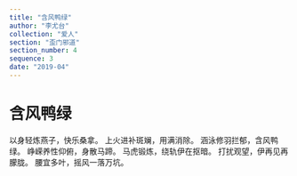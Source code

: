 ```yaml
---
title: "含风鸭绿"
author: "李尤台"
collection: "爱人"
section: "歪门邪道"
section_number: 4
sequence: 3
date: "2019-04"
---
```


# 含风鸭绿

以身轻炼燕子，快乐桑拿。
上火进补斑斓，用满消除。
涵泳修羽拦郁，含风鸭绿。
峥嵘养性仰俯，身散马蹄。
马虎锻炼，绕轨伊在抠暗。
打扰观望，伊再见再朦胧。
腰宜多叶，摇风一落万坑。
